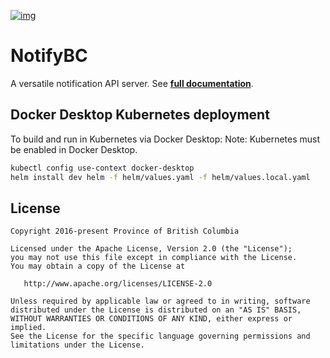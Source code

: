 [![img](https://img.shields.io/badge/Lifecycle-Maturing-007EC6)](https://github.com/bcgov/repomountie/blob/master/doc/lifecycle-badges.md)

# NotifyBC

A versatile notification API server. See **[full documentation](https://bcgov.github.io/NotifyBC/)**.

## Docker Desktop Kubernetes deployment
To build and run in Kubernetes via Docker Desktop:
Note: Kubernetes must be enabled in Docker Desktop.
```sh
kubectl config use-context docker-desktop
helm install dev helm -f helm/values.yaml -f helm/values.local.yaml
```

## License

    Copyright 2016-present Province of British Columbia

    Licensed under the Apache License, Version 2.0 (the "License");
    you may not use this file except in compliance with the License.
    You may obtain a copy of the License at

       http://www.apache.org/licenses/LICENSE-2.0

    Unless required by applicable law or agreed to in writing, software
    distributed under the License is distributed on an "AS IS" BASIS,
    WITHOUT WARRANTIES OR CONDITIONS OF ANY KIND, either express or implied.
    See the License for the specific language governing permissions and
    limitations under the License.

